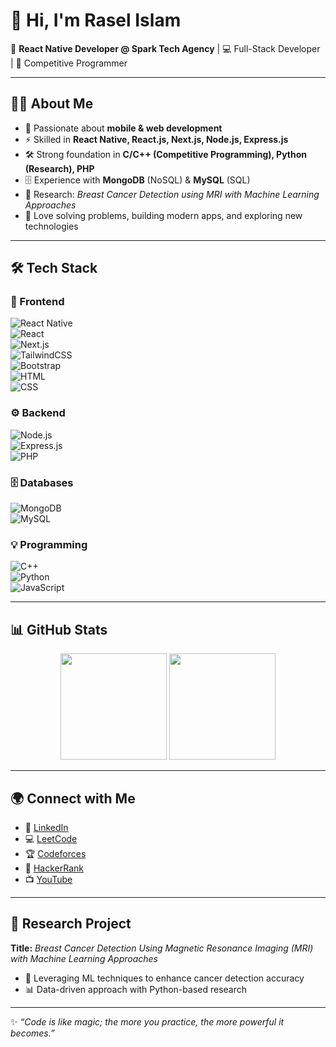 # 👋 Hi, I'm Rasel Islam  

🚀 **React Native Developer @ Spark Tech Agency** | 💻 Full-Stack Developer | 🎯 Competitive Programmer  

---

## 🧑‍💻 About Me
- 🌱 Passionate about **mobile & web development**
- ⚡ Skilled in **React Native, React.js, Next.js, Node.js, Express.js**
- 🛠️ Strong foundation in **C/C++ (Competitive Programming), Python (Research), PHP**
- 🗄️ Experience with **MongoDB** (NoSQL) & **MySQL** (SQL)
- 🧪 Research: *Breast Cancer Detection using MRI with Machine Learning Approaches*  
- 🎯 Love solving problems, building modern apps, and exploring new technologies  

---

## 🛠️ Tech Stack
### 🚀 Frontend  
![React Native](https://img.shields.io/badge/React%20Native-20232A?style=for-the-badge&logo=react&logoColor=61DAFB)  
![React](https://img.shields.io/badge/React.js-20232A?style=for-the-badge&logo=react&logoColor=61DAFB)  
![Next.js](https://img.shields.io/badge/Next.js-000000?style=for-the-badge&logo=nextdotjs&logoColor=white)  
![TailwindCSS](https://img.shields.io/badge/TailwindCSS-0F172A?style=for-the-badge&logo=tailwindcss&logoColor=38BDF8)  
![Bootstrap](https://img.shields.io/badge/Bootstrap-702CFD?style=for-the-badge&logo=bootstrap&logoColor=white)  
![HTML](https://img.shields.io/badge/HTML5-E44D26?style=for-the-badge&logo=html5&logoColor=white)  
![CSS](https://img.shields.io/badge/CSS3-254BDD?style=for-the-badge&logo=css3&logoColor=white)  

### ⚙️ Backend  
![Node.js](https://img.shields.io/badge/Node.js-43853D?style=for-the-badge&logo=node.js&logoColor=white)  
![Express.js](https://img.shields.io/badge/Express.js-20232A?style=for-the-badge&logo=express&logoColor=white)  
![PHP](https://img.shields.io/badge/PHP-4F5B93?style=for-the-badge&logo=php&logoColor=white)  

### 🗄️ Databases  
![MongoDB](https://img.shields.io/badge/MongoDB-3FA037?style=for-the-badge&logo=mongodb&logoColor=white)  
![MySQL](https://img.shields.io/badge/MySQL-00618A?style=for-the-badge&logo=mysql&logoColor=white)  

### 💡 Programming  
![C++](https://img.shields.io/badge/C++-004482?style=for-the-badge&logo=cplusplus&logoColor=white)  
![Python](https://img.shields.io/badge/Python-3670A0?style=for-the-badge&logo=python&logoColor=FFD43B)  
![JavaScript](https://img.shields.io/badge/JavaScript-FFD43B?style=for-the-badge&logo=javascript&logoColor=black)  

---

## 📊 GitHub Stats
<p align="center">
  <img src="https://github-readme-stats.vercel.app/api?username=rasel201311047&show_icons=true&theme=tokyonight" height="170"/>
  <img src="https://github-readme-stats.vercel.app/api/top-langs/?username=rasel201311047&layout=compact&theme=tokyonight" height="170"/>
</p>

---

## 🌍 Connect with Me
- 💼 [LinkedIn](https://linkedin.com/in/YOUR-LINKEDIN)  
- 💻 [LeetCode](https://leetcode.com/YOUR-LEETCODE)  
- 🏆 [Codeforces](https://codeforces.com/profile/YOUR-CODEFORCES)  
- 🥇 [HackerRank](https://www.hackerrank.com/YOUR-HACKERRANK)  
- 📺 [YouTube](https://youtube.com/@YOUR-CHANNEL)  

---

## 🧪 Research Project
**Title:** *Breast Cancer Detection Using Magnetic Resonance Imaging (MRI) with Machine Learning Approaches*  
- 🔬 Leveraging ML techniques to enhance cancer detection accuracy  
- 📊 Data-driven approach with Python-based research  

---

✨ *“Code is like magic; the more you practice, the more powerful it becomes.”*  
